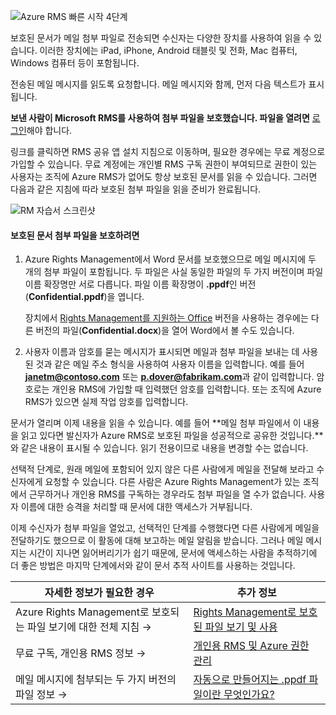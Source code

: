 ![Azure RMS 빠른 시작 4단계](../media/AzRMS_QuickStartSteps4.PNG)

보호된 문서가 메일 첨부 파일로 전송되면 수신자는 다양한 장치를 사용하여 읽을 수 있습니다. 이러한 장치에는 iPad, iPhone, Android 태블릿 및 전화, Mac 컴퓨터, Windows 컴퓨터 등이 포함됩니다.

전송된 메일 메시지를 읽도록 요청합니다. 메일 메시지와 함께, 먼저 다음 텍스트가 표시됩니다.

**보낸 사람이 Microsoft RMS를 사용하여 첨부 파일을 보호했습니다. 
      **파일을 열려면**** [로그인](http://aka.ms/rms)해야 합니다.

링크를 클릭하면 RMS 공유 앱 설치 지침으로 이동하며, 필요한 경우에는 무료 계정으로 가입할 수 있습니다. 무료 계정에는 개인별 RMS 구독 권한이 부여되므로 권한이 있는 사용자는 조직에 Azure RMS가 없어도 항상 보호된 문서를 읽을 수 있습니다. 그러면 다음과 같은 지침에 따라 보호된 첨부 파일을 읽을 준비가 완료됩니다.

![RM 자습서 스크린샷](../media/AzRMS_Tutorial_4_Screenshots.png)

#### 보호된 문서 첨부 파일을 보호하려면

1.  Azure Rights Management에서 Word 문서를 보호했으므로 메일 메시지에 두 개의 첨부 파일이 포함됩니다. 두 파일은 사실 동일한 파일의 두 가지 버전이며 파일 이름 확장명만 서로 다릅니다. 파일 이름 확장명이 **.ppdf**인 버전(**Confidential.ppdf**)을 엽니다.

    장치에서 [Rights Management를 지원하는 Office](https://technet.microsoft.com/library/dn655136.aspx) 버전을 사용하는 경우에는 다른 버전의 파일(**Confidential.docx**)을 열어 Word에서 볼 수도 있습니다.

2.  사용자 이름과 암호를 묻는 메시지가 표시되면 메일과 첨부 파일을 보내는 데 사용된 것과 같은 메일 주소 형식을 사용하여 사용자 이름을 입력합니다. 예를 들어 **janetm@contoso.com** 또는 **p.dover@fabrikam.com**과 같이 입력합니다. 암호로는 개인용 RMS에 가입할 때 입력했던 암호를 입력합니다. 또는 조직에 Azure RMS가 있으면 실제 작업 암호를 입력합니다.

문서가 열리며 이제 내용을 읽을 수 있습니다. 예를 들어 **메일 첨부 파일에서 이 내용을 읽고 있다면 발신자가 Azure RMS로 보호된 파일을 성공적으로 공유한 것입니다.**와 같은 내용이 표시될 수 있습니다. 읽기 전용이므로 내용을 변경할 수는 없습니다.

선택적 단계로, 원래 메일에 포함되어 있지 않은 다른 사람에게 메일을 전달해 보라고 수신자에게 요청할 수 있습니다. 다른 사람은 Azure Rights Management가 있는 조직에서 근무하거나 개인용 RMS를 구독하는 경우라도 첨부 파일을 열 수가 없습니다. 사용자 이름에 대한 승격을 처리할 때 문서에 대한 액세스가 거부됩니다.

이제 수신자가 첨부 파일을 열었고, 선택적인 단계를 수행했다면 다른 사람에게 메일을 전달하기도 했으므로 이 활동에 대해 보고하는 메일 알림을 받습니다. 그러나 메일 메시지는 시간이 지나면 잃어버리기가 쉽기 때문에, 문서에 액세스하는 사람을 추적하기에 더 좋은 방법은 마지막 단계에서와 같이 문서 추적 사이트를 사용하는 것입니다.

|자세한 정보가 필요한 경우|추가 정보|
|--------------------------------|--------------------------|
|Azure Rights Management로 보호되는 파일 보기에 대한 전체 지침   →|[Rights Management로 보호된 파일 보기 및 사용](../rms-client/sharing-app-view-use-files.md)|
|무료 구독, 개인용 RMS 정보   →|[개인용 RMS 및 Azure 권한 관리](../understand-explore/rms-for-individuals.md)|
|메일 메시지에 첨부되는 두 가지 버전의 파일 정보   →|[자동으로 만들어지는 .ppdf 파일이란 무엇인가요?](../rms-client/sharing-app-dialog-box.md)|



<!--HONumber=Jun16_HO4-->


